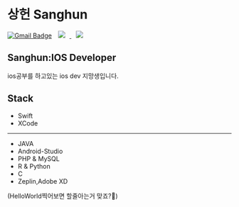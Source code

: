 # 상헌 Sanghun 
[![Gmail Badge](https://img.shields.io/badge/Gmail-d14836?style=flat-square&logo=Gmail&logoColor=white&link=mailto:sangheon0724@gmail.com)](mailto:sangheon0724@gmail.com)
<a href="https://instagram.com/sangheon____/">
    <img 
        src="http://img.shields.io/badge/-Instagram-pink?style=dd2a7b&logo=Instagram&link=https://instagram.com/sangheon____/"
        style="height : auto; margin-left : 10px; margin-right : 10px;"/>
</a>
<a href="https://sangheon0724.medium.com/">
    <img 
        src="http://img.shields.io/badge/-Tech%20Blog-black?style=flat&logo=medium&link=https://sangheon0724.medium.com/"
        style="height : auto; margin-left : 10px; margin-right : 10px;"/>
</a>
## Sanghun:IOS Developer
ios공부를 하고있는 ios dev 지망생입니다.

## Stack
- Swift
- XCode
- ------
- JAVA
- Android-Studio
- PHP & MySQL
- R & Python
- C
- Zeplin,Adobe XD

(HelloWorld찍어보면 할줄아는거 맞죠?🙈)
